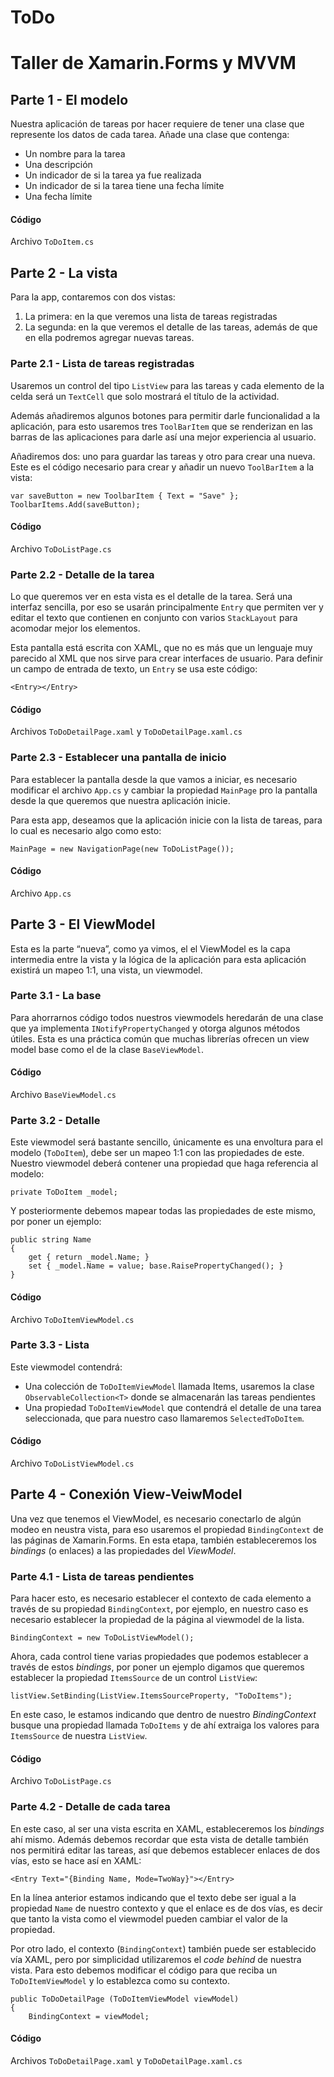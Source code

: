 ToDo
=

# Taller de Xamarin.Forms y MVVM  
## Parte 1 - El modelo  
Nuestra aplicación de tareas por hacer requiere de tener una clase que represente los datos de cada tarea. Añade una clase que contenga:  

 - Un nombre para la tarea
 - Una descripción
 - Un indicador de si la tarea ya fue realizada
 - Un indicador de si la tarea tiene una fecha límite
 - Una fecha límite

#### Código  
Archivo `ToDoItem.cs`

## Parte 2 - La vista  
Para la app, contaremos con dos vistas: 
 1. La primera: en la que veremos una lista de tareas registradas
 2. La segunda: en la que veremos el detalle de las tareas, además de que en ella podremos agregar nuevas tareas.

### Parte 2.1 - Lista de tareas registradas  
Usaremos un control del tipo `ListView` para las tareas y cada elemento de la celda será un `TextCell` que solo mostrará el título de la actividad.  
  
Además añadiremos algunos botones para permitir darle funcionalidad a la aplicación, para esto usaremos tres `ToolBarItem` que se renderizan en las barras de las aplicaciones para darle así una mejor experiencia al usuario.  

Añadiremos dos: uno para guardar las tareas y otro para crear una nueva. Este es el código necesario para crear y añadir un nuevo `ToolBarItem` a la vista:  

```
var saveButton = new ToolbarItem { Text = "Save" };
ToolbarItems.Add(saveButton);
```

#### Código  
Archivo `ToDoListPage.cs`

### Parte 2.2 - Detalle de la tarea
Lo que queremos ver en esta vista es el detalle de la tarea. Será una interfaz sencilla, por eso se usarán principalmente `Entry` que permiten ver y editar el texto que contienen en conjunto con varios `StackLayout` para acomodar mejor los elementos.  

Esta pantalla está escrita con XAML, que no es más que un lenguaje muy parecido al XML que nos sirve para crear interfaces de usuario. Para definir un campo de entrada de texto, un `Entry` se usa este código:
```
<Entry></Entry>
```

#### Código  
Archivos `ToDoDetailPage.xaml` y `ToDoDetailPage.xaml.cs`

### Parte 2.3 - Establecer una pantalla de inicio  
Para establecer la pantalla desde la que vamos a iniciar, es necesario modificar el archivo `App.cs` y cambiar la propiedad `MainPage` pro la pantalla desde la que queremos que nuestra aplicación inicie.  
  
Para esta app, deseamos que la aplicación inicie con la lista de tareas, para lo cual es necesario algo como esto:  
```
MainPage = new NavigationPage(new ToDoListPage());
```

#### Código  
Archivo `App.cs`

## Parte 3 - El ViewModel
Esta es la parte “nueva”, como ya vimos, el el ViewModel es la capa intermedia entre la vista y la lógica de la aplicación para esta aplicación existirá un mapeo 1:1, una vista, un viewmodel.  

### Parte 3.1 - La base  
Para ahorrarnos código todos nuestros viewmodels heredarán de una clase que ya implementa `INotifyPropertyChanged` y otorga algunos métodos útiles. Esta es una práctica común que muchas librerías ofrecen un view model base como el de la clase `BaseViewModel`.  

#### Código
Archivo `BaseViewModel.cs`

### Parte 3.2 - Detalle
Este viewmodel será bastante sencillo, únicamente es una envoltura para el modelo (`ToDoItem`), debe ser un mapeo 1:1 con las propiedades de este. Nuestro viewmodel deberá contener una propiedad que haga referencia al modelo:
```
private ToDoItem _model;
```  

Y posteriormente debemos mapear todas las propiedades de este mismo, por poner un ejemplo:  
```
public string Name
{
    get { return _model.Name; }
    set { _model.Name = value; base.RaisePropertyChanged(); }
}
```

#### Código  
Archivo `ToDoItemViewModel.cs`

### Parte 3.3 - Lista
Este viewmodel contendrá:  

- Una colección de `ToDoItemViewModel` llamada Items, usaremos la clase `ObservableCollection<T>` donde se almacenarán las tareas pendientes  
- Una propiedad `ToDoItemViewModel` que contendrá el detalle de una tarea seleccionada, que para nuestro caso llamaremos `SelectedToDoItem`.

#### Código  
Archivo `ToDoListViewModel.cs`  


## Parte 4 - Conexión View-VeiwModel  
Una vez que tenemos el ViewModel, es necesario conectarlo de algún modeo en neustra vista, para eso usaremos el propiedad `BindingContext` de las páginas de Xamarin.Forms. En esta etapa, también estableceremos los *bindings* (o enlaces) a las propiedades del *ViewModel*.  

### Parte 4.1 - Lista de tareas pendientes  
Para hacer esto, es necesario establecer el contexto de cada elemento a través de su propiedad `BindingContext`, por ejemplo, en nuestro caso es necesario establecer la propiedad de la página al viewmodel de la lista.
```
BindingContext = new ToDoListViewModel();
```  

Ahora, cada control tiene varias propiedades que podemos establecer a través de estos *bindings*, por poner un ejemplo digamos que queremos establecer la propiedad `ItemsSource` de un control `ListView`:
```
listView.SetBinding(ListView.ItemsSourceProperty, "ToDoItems");
```  

En este caso, le estamos indicando que dentro de nuestro *BindingContext* busque una propiedad llamada `ToDoItems` y de ahí extraiga los valores para `ItemsSource` de nuestra `ListView`.

#### Código  
Archivo `ToDoListPage.cs`

### Parte 4.2 - Detalle de cada tarea  
En este caso, al ser una vista escrita en XAML, estableceremos los *bindings* ahí mismo. Además debemos recordar que esta vista de detalle también nos permitirá editar las tareas, así que debemos establecer enlaces de dos vías, esto se hace así en XAML:  

```
<Entry Text="{Binding Name, Mode=TwoWay}"></Entry>
``` 
En la línea anterior estamos indicando que el texto debe ser igual a la propiedad `Name` de nuestro contexto y que el enlace es de dos vías, es decir que tanto la vista como el viewmodel pueden cambiar el valor de la propiedad.

Por otro lado, el contexto (`BindingContext`) también puede ser establecido vía XAML, pero por simplicidad utilizaremos el *code behind* de nuestra vista. Para esto debemos modificar el código para que reciba un `ToDoItemViewModel` y lo establezca como su contexto.  

```
public ToDoDetailPage (ToDoItemViewModel viewModel)
{
    BindingContext = viewModel;
```

#### Código  
Archivos `ToDoDetailPage.xaml` y `ToDoDetailPage.xaml.cs`